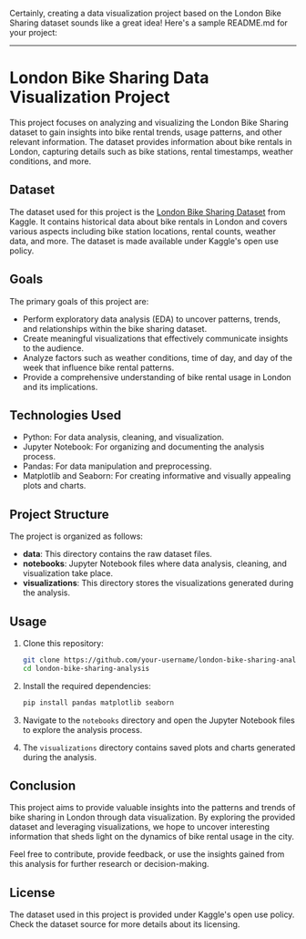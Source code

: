 Certainly, creating a data visualization project based on the London Bike Sharing dataset sounds like a great idea! Here's a sample README.md for your project:

---

# London Bike Sharing Data Visualization Project

This project focuses on analyzing and visualizing the London Bike Sharing dataset to gain insights into bike rental trends, usage patterns, and other relevant information. The dataset provides information about bike rentals in London, capturing details such as bike stations, rental timestamps, weather conditions, and more.

## Dataset

The dataset used for this project is the [London Bike Sharing Dataset](https://www.kaggle.com/datasets/hmavrodiev/london-bike-sharing-dataset) from Kaggle. It contains historical data about bike rentals in London and covers various aspects including bike station locations, rental counts, weather data, and more. The dataset is made available under Kaggle's open use policy.

## Goals

The primary goals of this project are:

- Perform exploratory data analysis (EDA) to uncover patterns, trends, and relationships within the bike sharing dataset.
- Create meaningful visualizations that effectively communicate insights to the audience.
- Analyze factors such as weather conditions, time of day, and day of the week that influence bike rental patterns.
- Provide a comprehensive understanding of bike rental usage in London and its implications.

## Technologies Used

- Python: For data analysis, cleaning, and visualization.
- Jupyter Notebook: For organizing and documenting the analysis process.
- Pandas: For data manipulation and preprocessing.
- Matplotlib and Seaborn: For creating informative and visually appealing plots and charts.

## Project Structure

The project is organized as follows:

- **data**: This directory contains the raw dataset files.
- **notebooks**: Jupyter Notebook files where data analysis, cleaning, and visualization take place.
- **visualizations**: This directory stores the visualizations generated during the analysis.

## Usage

1. Clone this repository:

   ```bash
   git clone https://github.com/your-username/london-bike-sharing-analysis.git
   cd london-bike-sharing-analysis
   ```

2. Install the required dependencies:

   ```bash
   pip install pandas matplotlib seaborn
   ```

3. Navigate to the `notebooks` directory and open the Jupyter Notebook files to explore the analysis process.

4. The `visualizations` directory contains saved plots and charts generated during the analysis.

## Conclusion

This project aims to provide valuable insights into the patterns and trends of bike sharing in London through data visualization. By exploring the provided dataset and leveraging visualizations, we hope to uncover interesting information that sheds light on the dynamics of bike rental usage in the city.

Feel free to contribute, provide feedback, or use the insights gained from this analysis for further research or decision-making.

## License

The dataset used in this project is provided under Kaggle's open use policy. Check the dataset source for more details about its licensing.